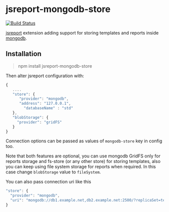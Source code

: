 # jsreport-mongodb-store

[![Build Status](https://travis-ci.org/jsreport/jsreport-mongodb-store.png?branch=master)](https://travis-ci.org/jsreport/jsreport-mongodb-store)

[jsreport](http://jsreport.net/) extension adding support for storing templates and reports inside [mongodb](https://www.mongodb.org/).

## Installation

> npm install jsreport-mongodb-store

Then alter jsreport configuration with:

```js
{
   ....
   "store": {
      "provider": "mongodb",
      "address": "127.0.0.1",
	    "databaseName" : "std"
   },
   "blobStorage": {
     "provider": "gridFS"
   }
}
```

Connection options can be passed as values of `mongodb-store` key in config too.

Note that both features are optional, you can use mongodb GridFS only for reports storage and fs-store (or any other store) for storing templates, also you can keep using file system storage for reports when required. In this case change `blobStorage` value to `fileSystem`.

You can also pass connection uri like this

```js
"store": {
  "provider": "mongodb",
  "uri": "mongodb://db1.example.net,db2.example.net:2500/?replicaSet=test"
}
```
